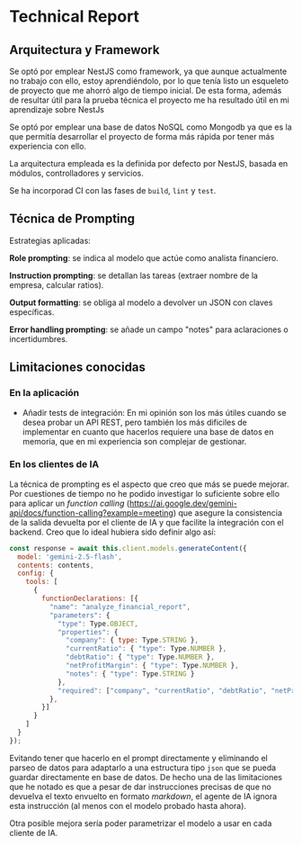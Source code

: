 # Technical Report

## Arquitectura y Framework

Se optó por emplear NestJS como framework, ya que aunque actualmente no trabajo con ello, estoy aprendiéndolo, por lo que tenía listo un esqueleto de proyecto que me ahorró algo de tiempo inicial. De esta forma, además de resultar útil para la prueba técnica el proyecto me ha resultado útil en mi aprendizaje sobre NestJs

Se optó por emplear una base de datos NoSQL como Mongodb ya que es la que permitía desarrollar el proyecto de forma más rápida por tener más experiencia con ello.

La arquitectura empleada es la definida por defecto por NestJS, basada en módulos, controlladores y servicios.

Se ha incorporad CI con las fases de `build`, `lint` y `test`.

## Técnica de Prompting
Estrategias aplicadas:

**Role prompting**: se indica al modelo que actúe como analista financiero.

**Instruction prompting**: se detallan las tareas (extraer nombre de la empresa, calcular ratios).

**Output formatting**: se obliga al modelo a devolver un JSON con claves específicas.

**Error handling prompting**: se añade un campo "notes" para aclaraciones o incertidumbres.

## Limitaciones conocidas

### En la aplicación

- Añadir tests de integración: En mi opinión son los más útiles cuando se desea probar un API REST, pero también los más dificiles de implementar en cuanto que hacerlos requiere una base de datos en memoria, que en mi experiencia son complejar de gestionar.

### En los clientes de IA
La técnica de prompting es el aspecto que creo que más se puede mejorar. Por cuestiones de tiempo no he podido investigar lo suficiente sobre ello para aplicar un *function calling* (https://ai.google.dev/gemini-api/docs/function-calling?example=meeting) que asegure la consistencia de la salida devuelta por el cliente de IA y que facilite la integración con el backend. Creo que lo ideal hubiera sido definir algo así:

```javascript
const response = await this.client.models.generateContent({
  model: 'gemini-2.5-flash',
  contents: contents,
  config: {
    tools: [
      {
        functionDeclarations: [{
          "name": "analyze_financial_report",
          "parameters": {
            "type": Type.OBJECT,
            "properties": {
              "company": { type: Type.STRING },
              "currentRatio": { "type": Type.NUMBER },
              "debtRatio": { "type": Type.NUMBER },
              "netProfitMargin": { "type": Type.NUMBER },
              "notes": { "type": Type.STRING }
            },
            "required": ["company", "currentRatio", "debtRatio", "netProfitMargin"]
          },
        }]
      }
    ]
  }
});
```

Evitando tener que hacerlo en el prompt directamente y eliminando el parseo de datos para adaptarlo a una estructura tipo `json` que se pueda guardar directamente en base de datos. De hecho una de las limitaciones que he notado es que a pesar de dar instrucciones precisas de que no devuelva el texto envuelto en formato *markdown*, el agente de IA ignora esta instrucción (al menos con el modelo probado hasta ahora).

Otra posible mejora sería poder parametrizar el modelo a usar en cada cliente de IA.


